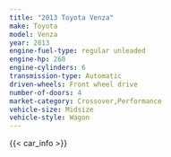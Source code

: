 ```yaml
---
title: "2013 Toyota Venza"
make: Toyota
model: Venza
year: 2013
engine-fuel-type: regular unleaded
engine-hp: 268
engine-cylinders: 6
transmission-type: Automatic
driven-wheels: Front wheel drive
number-of-doors: 4
market-category: Crossover,Performance
vehicle-size: Midsize
vehicle-style: Wagon
---
```


{{< car_info >}}
